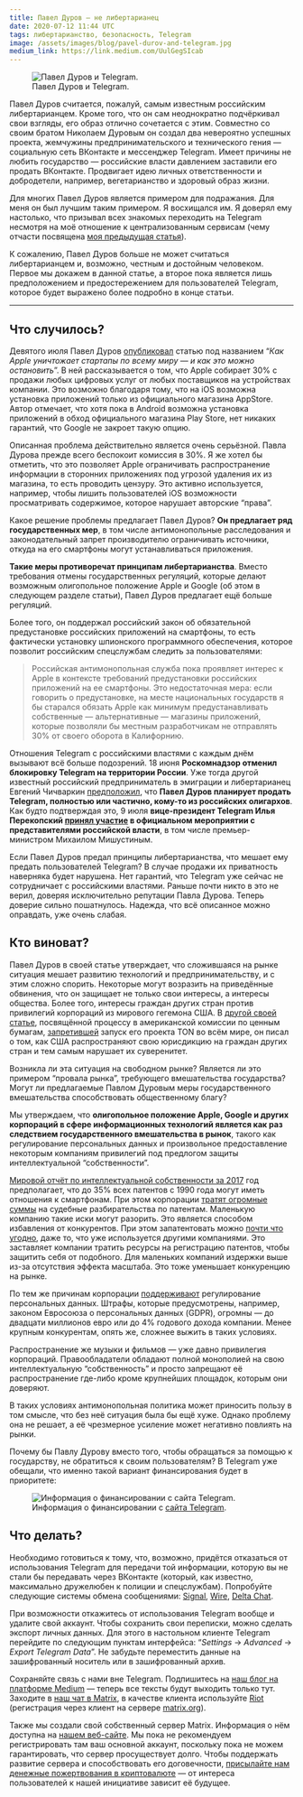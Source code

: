 ```yaml
---
title: Павел Дуров — не либертарианец
date: 2020-07-12 11:44 UTC
tags: либертарианство, безопасность, Telegram
image: /assets/images/blog/pavel-durov-and-telegram.jpg
medium_link: https://link.medium.com/UulGegSIcab
---
```

<div class="d-flex justify-content-center">
 <figure class="cl-figure-nice">
  <img src="/assets/images/blog/pavel-durov-and-telegram.jpg"
       alt="Павел Дуров и Telegram."/>
  <figcaption>
    Павел Дуров и Telegram.
  </figcaption>
 </figure>
</div>

Павел Дуров считается, пожалуй, самым известным российским либертарианцем.
Кроме того, что он сам неоднократно подчёркивал свои взгляды, его образ отлично
сочетается с этим. Совместно со своим братом Николаем Дуровым он создал два
невероятно успешных проекта, жемчужины предпринимательского и технического
гения — социальную сеть ВКонтакте и мессенджер Telegram. Имеет причины не любить
государство — российские власти давлением заставили его продать ВКонтакте.
Продвигает идею личных ответственности и добродетели, например, вегетарианство и
здоровый образ жизни.

Для многих Павел Дуров является примером для подражания. Для меня он был лучшим
таким примером. Я восхищался им. Я доверял ему настолько, что призывал всех
знакомых переходить на Telegram несмотря на моё отношение к централизованным
сервисам (чему отчасти посвящена
[моя предыдущая статья](https://link.medium.com/HJP6SuXqQ7)).

К сожалению, Павел Дуров больше не может считаться либертарианцем и, возможно,
честным и достойным человеком. Первое мы докажем в данной статье, а второе пока
является лишь предположением и предостережением для пользователей Telegram,
которое будет выражено более подробно в конце статьи.

---

Что случилось?
--------------

Девятого июля Павел Дуров [опубликовал](https://telegra.ph/Kak-Apple-unichtozhaet-startapy-po-vsemu-miru--i-kak-ehto-mozhno-ostanovit-07-09)
статью под названием “*Как Apple уничтожает стартапы по всему миру — и как это
можно остановить*”. В ней рассказывается о том, что Apple собирает 30% с продажи
любых цифровых услуг от любых поставщиков на устройствах компании. Это возможно
благодаря тому, что на iOS возможна установка приложений только из официального
магазина AppStore. Автор отмечает, что хотя пока в Android возможна установка
приложений в обход официального магазина Play Store, нет никаких гарантий, что
Google не закроет такую опцию.

Описанная проблема действительно является очень серьёзной. Павла Дурова прежде
всего беспокоит комиссия в 30%. Я же хотел бы отметить, что это позволяет Apple
ограничивать распространение информации в сторонних приложениях под угрозой
удаления их из магазина, то есть проводить цензуру. Это активно используется,
например, чтобы лишить пользователей iOS возможности просматривать содержимое,
которое нарушает авторские “права”.

Какое решение проблемы предлагает Павел Дуров? **Он предлагает ряд
государственных мер**, в том числе антимонопольные расследования и
законодательный запрет производителю ограничивать источники, откуда на его
смартфоны могут устанавливаться приложения.

**Такие меры противоречат принципам либертарианства**. Вместо требования отмены
государственных регуляций, которые делают возможным олигопольное положение
Apple и Google (об этом в следующем разделе статьи), Павел Дуров предлагает ещё
больше регуляций.

Более того, он поддержал российский закон об обязательной предустановке
российских приложений на смартфоны, то есть фактически установку шпионского
программного обеспечения, которое позволит российским спецслужбам следить за
пользователями:

<blockquote class="border-left ml-2 pl-3">
  <p>
    Российская антимонопольная служба пока проявляет интерес к Apple в контексте
    требований предустановки российских приложений на ее смартфоны. Это
    недостаточная мера: если говорить о предустановке, на месте национальных
    государств я бы старался обязать Apple как минимум предустанавливать
    собственные — альтернативные — магазины приложений, которые позволяли бы
    местным разработчикам не отправлять 30% от своего оборота в Калифорнию.
  </p>
</blockquote>

Отношения Telegram с российскими властями с каждым днём вызывают всё больше
подозрений. 18 июня **Роскомнадзор отменил блокировку Telegram на территории
России**. Уже тогда другой известный российский предприниматель в эмиграции и
либертарианец Евгений Чичваркин [предположил](https://hightech.plus/2020/06/21/evgenii-chichvarkin-durov-gotovit-prodazhu-messendzhera-telegram),
что **Павел Дуров планирует продать Telegram, полностью или частично, кому-то из
российских олигархов**. Как будто подтверждая это, 9 июля **вице-президент
Telegram Илья Перекопский [принял участие](https://vc.ru/services/140842-dan-apple-i-google-vice-prezident-telegram-vystupil-pered-mishustinym-s-kritikoy-komissiy-v-magazinah-prilozheniy)
в официальном мероприятии с представителями российской власти**, в том числе
премьер-министром Михаилом Мишустиным.

Если Павел Дуров предал принципы либертарианства, что мешает ему предать
пользователей Telegram? В случае продажи их приватность наверняка будет
нарушена. Нет гарантий, что Telegram уже сейчас не сотрудничает с российскими
властями. Раньше почти никто в это не верил, доверяя исключительно репутации
Павла Дурова. Теперь доверие сильно пошатнулось. Надежда, что всё описанное
можно оправдать, уже очень слабая.

Кто виноват?
------------

Павел Дуров в своей статье утверждает, что сложившаяся на рынке ситуация мешает
развитию технологий и предпринимательству, и с этим сложно спорить. Некоторые
могут возразить на приведённые обвинения, что он защищает не только свои
интересы, а интересы общества. Более того, интересы граждан других стран против
привилегий корпораций из мирового гегемона США. В
[другой своей статье](https://telegra.ph/What-Was-TON-And-Why-It-Is-Over-05-12),
посвящённой процессу в американской комиссии по ценным бумагам,
[запретившей](https://www.interfax.ru/business/708345) запуск его проекта TON во
всём мире, он писал о том, как США распространяют свою юрисдикцию на граждан
других стран и тем самым нарушает их суверенитет.

Возникла ли эта ситуация на свободном рынке? Является ли это примером “провала
рынка”, требующего вмешательства государства? Могут ли предлагаемые Павлом
Дуровым меры государственного вмешательства способствовать общественному благу?

Мы утверждаем, что **олигопольное положение Apple, Google и других корпораций в
сфере информационных технологий является как раз следствием государственного
вмешательства в рынок**, такого как регулирование персональных данных и
произвольное предоставление некоторым компаниям привилегий под предлогом защиты
интеллектуальной “собственности”.

[Мировой отчёт по интеллектуальной собственности за 2017](https://www.wipo.int/edocs/pubdocs/en/wipo_pub_944_2017-chapter4.pdf)
год предполагает, что до 35% всех патентов с 1990 года могут иметь отношения к
смартфонам. При этом корпорации
[тратят огромные суммы](https://www.reuters.com/article/us-apple-samsung-fees/apple-spent-over-60-million-on-u-s-lawyers-against-samsung-idUSBRE9B50QC20131206)
на судебные разбирательства по патентам. Маленькую компанию такие иски могут
разорить. Это является способом избавления от конкурентов. При этом
запатентовать можно
[почти что угодно](https://www.businessinsider.com/9-of-apples-strangest-patents-2012-10),
даже то, что уже используется другими компаниями. Это заставляет компании
тратить ресурсы на регистрацию патентов, чтобы защитить себя от подобного. Для
маленьких компаний издержки выше из-за отсутствия эффекта масштаба. Это тоже
уменьшает конкуренцию на рынке.

По тем же причинам корпорации
[поддерживают](https://techcrunch.com/2020/02/17/regulate-facebook/)
регулирование персональных данных. Штрафы, которые предусмотрены, например,
законом Евросоюза о персональных данных (GDPR), огромны — до двадцати миллионов
евро или до 4% годового дохода компании. Менее крупным конкурентам, опять же,
сложнее выжить в таких условиях.

Распространение же музыки и фильмов — уже давно привилегия корпораций.
Правообладатели обладают полной монополией на свою интеллектуальную
“собственность” и просто запрещают её распространение где-либо кроме крупнейших
площадок, которым они доверяют.

В таких условиях антимонопольная политика может приносить пользу в том смысле,
что без неё ситуация была бы ещё хуже. Однако проблему она не решает, а её
чрезмерное усиление может негативно повлиять на рынки.

Почему бы Павлу Дурову вместо того, чтобы обращаться за помощью к государству,
не обратиться к своим пользователям? В Telegram уже обещали, что именно такой
вариант финансирования будет в приоритете:

<div class="d-flex justify-content-center">
 <figure class="cl-figure-nice">
  <img src="/assets/images/blog/telegram-funding.png"
       alt="Информация о финансировании с сайта Telegram."/>
  <figcaption>
    Информация о финансировании с <a href="https://telegram.org/faq#q-how-are-you-going-to-make-money-out-of-this">сайта Telegram</a>.
  </figcaption>
 </figure>
</div>

Что делать?
-----------

Необходимо готовиться к тому, что, возможно, придётся отказаться от
использования Telegram для передачи той информации, которую вы не стали бы
передавать через ВКонтакте (который, как известно, максимально дружелюбен к
полиции и спецслужбам). Попробуйте следующие системы обмена сообщениями:
[Signal](https://signal.org/), [Wire](https://wire.com/),
[Delta Chat](https://delta.chat/).

При возможности откажитесь от использования Telegram вообще и удалите свой
аккаунт. Чтобы сохранить свои переписки, можно сделать экспорт личных данных.
Для этого в настольном клиенте Telegram перейдите по следующим пунктам
интерфейса: “*Settings* -> *Advanced* -> *Export Telegram Data*”. Не забудьте
переместить данные на зашифрованный носитель или в зашифрованный архив.

Сохраняйте связь с нами вне Telegram. Подпишитесь на
[наш блог на платформе Medium](https://medium.com/crypto-libertarian) — теперь
все тексты будут выходить только тут. Заходите в
[наш чат в Matrix](https://matrix.to/#/#chat:crypto-libertarian.com), в качестве
клиента используйте [Riot](https://riot.im/) (регистрация через клиент на
сервере [matrix.org](https://matrix.org/)).

Также мы создали свой собственный сервер Matrix. Информация о нём доступна на
[нашем веб-сайте](https://crypto-libertarian.com/matrix.html). Мы пока не
рекомендуем регистрировать там ваш основной аккаунт, поскольку пока не можем
гарантировать, что сервер просуществует долго. Чтобы поддержать развитие сервера
и способствовать его договечности,
[присылайте нам денежные пожертвования в криптовалюте](https://crypto-libertarian.com/donate.html)
— от интереса пользователей к нашей инициативе зависит её будущее.
